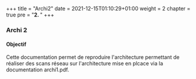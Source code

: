 +++
title = "Archi2"
date = 2021-12-15T01:10:29+01:00
weight = 2
chapter = true
pre = "<b>2. </b>"
+++

### Archi 2

#### Objectif

Cette documentation permet de reproduire l'architecture permettant de
réaliser des scans réseau sur l'architecture mise en plcace via la
documentation archi1.pdf.

